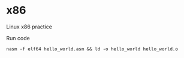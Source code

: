 # x86
Linux x86 practice

Run code 
   
   
`nasm -f elf64 hello_world.asm && ld -o hello_world hello_world.o`
